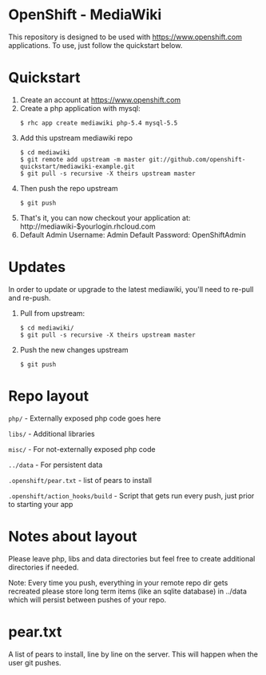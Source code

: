 OpenShift - MediaWiki
=====================

This repository is designed to be used with https://www.openshift.com
applications.  To use, just follow the quickstart below.


Quickstart
==========

1. Create an account at https://www.openshift.com
2. Create a php application with mysql:
    ```
    $ rhc app create mediawiki php-5.4 mysql-5.5
    ```
3. Add this upstream mediawiki repo
    ```
    $ cd mediawiki
    $ git remote add upstream -m master git://github.com/openshift-quickstart/mediawiki-example.git
    $ git pull -s recursive -X theirs upstream master
    ```
4. Then push the repo upstream
    ```
    $ git push
    ```
5. That's it, you can now checkout your application at:
    http://mediawiki-$yourlogin.rhcloud.com
6. Default Admin Username: Admin
   Default Password: OpenShiftAdmin

Updates
=======

In order to update or upgrade to the latest mediawiki, you'll need to re-pull
and re-push.

1. Pull from upstream:
    ```
    $ cd mediawiki/
    $ git pull -s recursive -X theirs upstream master
    ```
2. Push the new changes upstream
    ```
    $ git push
    ```


Repo layout
===========
`php/` - Externally exposed php code goes here

`libs/` - Additional libraries

`misc/` - For not-externally exposed php code

`../data` - For persistent data

`.openshift/pear.txt` - list of pears to install

`.openshift/action_hooks/build` - Script that gets run every push, just prior to
    starting your app


Notes about layout
==================
Please leave php, libs and data directories but feel free to create additional
directories if needed.

Note: Every time you push, everything in your remote repo dir gets recreated
please store long term items (like an sqlite database) in ../data which will
persist between pushes of your repo.


pear.txt
===========

A list of pears to install, line by line on the server.  This will happen when
the user git pushes.
